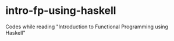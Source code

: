 intro-fp-using-haskell
======================

Codes while reading "Introduction to Functional Programming using Haskell"
